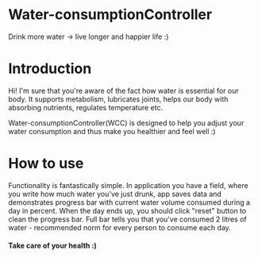 # Water-consumptionController
Drink more water -> live longer and happier life :)
# Introduction 
Hi! I'm sure that you're aware of the fact how water is essential for our body. 
It supports metabolism, lubricates joints, helps our body with absorbing nutrients,
regulates temperature etc.

Water-consumptionController(WCC) is designed to help you adjust your water 
consumption and thus make you healthier and feel well :)

# How to use
Functionality is fantastically simple. In application you have a field, where
you write how much water you've just drunk, app saves data and demonstrates
progress bar with current water volume consumed during a day in percent. When the day ends up,
you should click "reset" button to clean the progress bar. Full bar tells you that you've
consumed 2 litres of water - recommended norm for every person to consume each day.

#### Take care of your health :)
